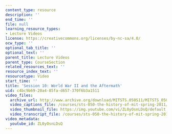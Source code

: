 ```yaml
---
content_type: resource
description: ''
end_time: ''
file: null
learning_resource_types:
- Lecture Videos
license: https://creativecommons.org/licenses/by-nc-sa/4.0/
ocw_type: ''
optional_tab_title: ''
optional_text: ''
parent_title: Lecture Videos
parent_type: CourseSection
related_resources_text: ''
resource_index_text: ''
resourcetype: Video
start_time: ''
title: 'Session 10: World War II and the Aftermath'
uid: c4bc9b69-20a4-85fa-d657-370f6b3a1511
video_files:
  archive_url: http://www.archive.org/download/MITSTS.050S11/MITSTS_050S11lec08_300k.mp4
  video_captions_file: /courses/sts-050-the-history-of-mit-spring-2011/409f1e1550b3595a8a1d3a601b460a53_ZL0yOsnLDsQ.vtt
  video_thumbnail_file: https://img.youtube.com/vi/ZL0yOsnLDsQ/default.jpg
  video_transcript_file: /courses/sts-050-the-history-of-mit-spring-2011/91b0bb67edf9891c1893d69854e3780f_ZL0yOsnLDsQ.pdf
video_metadata:
  youtube_id: ZL0yOsnLDsQ
---
```

